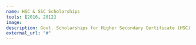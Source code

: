 ```yaml
---
name: HSC & SSC Scholarships
tools: [2016, 2012]
image:
description: Govt. Scholarships for Higher Secondary Certificate (HSC) and Secondary School Certificate (SSC) results, by Somalia Education board
external_url: "#"
---
```

